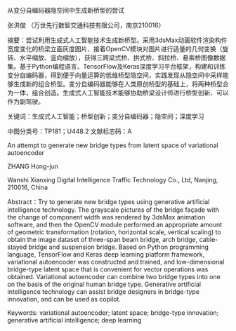 从变分自编码器隐空间中生成新桥型的尝试

张洪俊 （万世先行数智交通科技有限公司，南京210016）

摘要：尝试利用生成式人工智能技术生成新桥型。采用3dsMax动画软件渲染构件宽度变化的桥梁立面灰度图片、接着OpenCV模块对图片进行适量的几何变换（旋转、水平缩放、竖向缩放），获得三跨梁式桥、拱式桥、斜拉桥、悬索桥图像数据集。基于Python编程语言、TensorFlow及Keras深度学习平台框架，构建和训练变分自编码器，得到便于向量运算的低维桥型隐空间，实践发现从隐空间中采样能够生成新的组合桥型。变分自编码器能够在人类原创桥型的基础上，将两种桥型合为一体，组合创造。生成式人工智能技术能够协助桥梁设计师进行桥型创新、可以作为副驾驶。

关键词：生成式人工智能；桥型创新；变分自编码器；隐空间；深度学习

中图分类号：TP181；U448.2 文献标志码：A

An attempt to generate new bridge types from latent space of variational autoencoder

ZHANG Hong-jun

Wanshi Xianxing Digital Intelligence Traffic Technology Co., Ltd, Nanjing, 210016, China

Abstract：Try to generate new bridge types using generative artificial intelligence technology. The grayscale pictures of the bridge façade with the change of component width was rendered by 3dsMax animation software, and then the OpenCV module performed an appropriate amount of geometric transformation (rotation, horizontal scale, vertical scaling) to obtain the image dataset of three-span beam bridge, arch bridge, cable-stayed bridge and suspension bridge. Based on Python programming language, TensorFlow and Keras deep learning platform framework, variational autoencoder was constructed and trained, and low-dimensional bridge-type latent space that is convenient for vector operations was obtained. Variational autoencoder can combine two bridge types into one on the basis of the original human bridge type. Generative artificial intelligence technology can assist bridge designers in bridge-type innovation, and can be used as copilot.

Keywords: variational autoencoder; latent space; bridge-type innovation; generative artificial intelligence; deep learning
